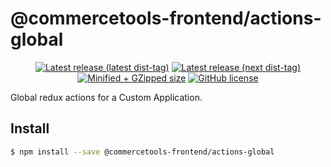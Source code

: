 # @commercetools-frontend/actions-global

<p align="center">
  <a href="https://www.npmjs.com/package/@commercetools-frontend/actions-global"><img src="https://badgen.net/npm/v/@commercetools-frontend/actions-global" alt="Latest release (latest dist-tag)" /></a> <a href="https://www.npmjs.com/package/@commercetools-frontend/actions-global"><img src="https://badgen.net/npm/v/@commercetools-frontend/actions-global/next" alt="Latest release (next dist-tag)" /></a> <a href="https://bundlephobia.com/result?p=@commercetools-frontend/actions-global"><img src="https://badgen.net/bundlephobia/minzip/@commercetools-frontend/actions-global" alt="Minified + GZipped size" /></a> <a href="https://github.com/commercetools/merchant-center-application-kit/blob/master/LICENSE"><img src="https://badgen.net/github/license/commercetools/merchant-center-application-kit" alt="GitHub license" /></a>
</p>

Global redux actions for a Custom Application.

## Install

```bash
$ npm install --save @commercetools-frontend/actions-global
```
